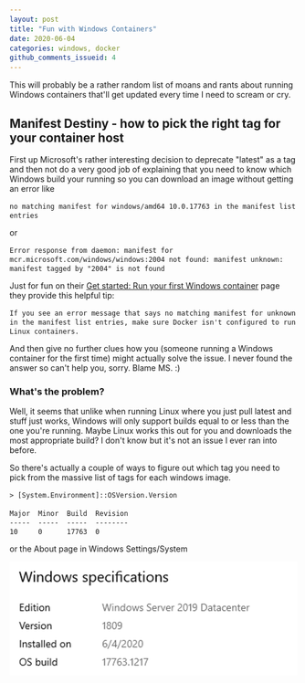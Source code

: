 ```yaml
---
layout: post
title: "Fun with Windows Containers"
date: 2020-06-04
categories: windows, docker
github_comments_issueid: 4
---
```


This will probably be a rather random list of moans and rants about running Windows containers that'll get updated every time I need to scream or cry.

## Manifest Destiny - how to pick the right tag for your container host

First up Microsoft's rather interesting decision to deprecate "latest" as a tag and then not do a very good job of explaining that you need to know which Windows build your running so you can download an image without getting an error like

```(powershell)
no matching manifest for windows/amd64 10.0.17763 in the manifest list entries
```

or

```(powershell)
Error response from daemon: manifest for mcr.microsoft.com/windows/windows:2004 not found: manifest unknown: manifest tagged by "2004" is not found
```

Just for fun on their [Get started: Run your first Windows container](https://docs.microsoft.com/en-us/virtualization/windowscontainers/quick-start/run-your-first-container) page they provide this helpful tip:

```(text)
If you see an error message that says no matching manifest for unknown in the manifest list entries, make sure Docker isn't configured to run Linux containers.
```

And then give no further clues how you (someone running a Windows container for the first time) might actually solve the issue. I never found the answer so can't help you, sorry. Blame MS. :)

### What's the problem?

Well, it seems that unlike when running Linux where you just pull latest and stuff just works, Windows will only support builds equal to or less than the one you're running. Maybe Linux works this out for you and downloads the most appropriate build? I don't know but it's not an issue I ever ran into before.

So there's actually a couple of ways to figure out which tag you need to pick from the massive list of tags for each windows image.

```(powershell)
> [System.Environment]::OSVersion.Version

Major  Minor  Build  Revision
-----  -----  -----  --------
10     0      17763  0
```

or the About page in Windows Settings/System

![alt text](https://github.com/ruebroad/ruebroad.github.io/raw/master/images/windows_build_info.png)

<script src="https://utteranc.es/client.js"
        repo="indigo-tangerine/indigo-tangerine.github.io"
        issue-term="title"
        theme="github-light"
        crossorigin="anonymous"
        async>
</script>
